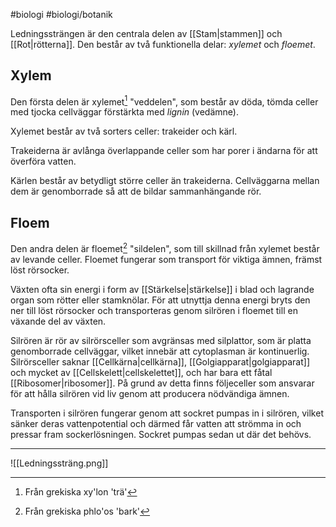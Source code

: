 #biologi #biologi/botanik 

Ledningssträngen är den centrala delen av [[Stam|stammen]] och [[Rot|rötterna]]. Den består av två funktionella delar: *xylemet* och *floemet*.

## Xylem
Den första delen är xylemet[^1] "veddelen", som består av döda, tömda celler med tjocka cellväggar förstärkta med *lignin* (vedämne).

Xylemet består av två sorters celler: trakeider och kärl.

Trakeiderna är avlånga överlappande celler som har porer i ändarna för att överföra vatten.

Kärlen består av betydligt större celler än trakeiderna. Cellväggarna mellan dem är genomborrade så att de bildar sammanhängande rör.

[^1]: Från grekiska xy'lon 'trä'
## Floem
Den andra delen är floemet[^2] "sildelen", som till skillnad från xylemet består av levande celler. Floemet fungerar som transport för viktiga ämnen, främst löst rörsocker.

Växten ofta sin energi i form av [[Stärkelse|stärkelse]] i blad och lagrande organ som rötter eller stamknölar. För att utnyttja denna energi bryts den ner till löst rörsocker och transporteras genom silrören i floemet till en växande del av växten.

Silrören är rör av silrörsceller som avgränsas med silplattor, som är platta genomborrade cellväggar, vilket innebär att cytoplasman är kontinuerlig. Silrörsceller saknar [[Cellkärna|cellkärna]], [[Golgiapparat|golgiapparat]] och mycket av [[Cellskelett|cellskelettet]], och har bara ett fåtal [[Ribosomer|ribosomer]]. På grund av detta finns följeceller som ansvarar för att hålla silrören vid liv genom att producera nödvändiga ämnen.

Transporten i silrören fungerar genom att sockret pumpas in i silrören, vilket sänker deras vattenpotential och därmed får vatten att strömma in och pressar fram sockerlösningen. Sockret pumpas sedan ut där det behövs.

[^2]: Från grekiska phlo'os 'bark'

---

![[Ledningssträng.png]]